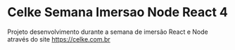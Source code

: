 # Celke Semana Imersao Node React 4
Projeto desenvolvimento durante a semana de imersão React e Node através do site https://celke.com.br
